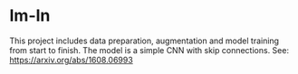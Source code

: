 # Im-In

This project includes data preparation, augmentation and model training from start to finish.
The model is a simple CNN with skip connections. See: https://arxiv.org/abs/1608.06993
